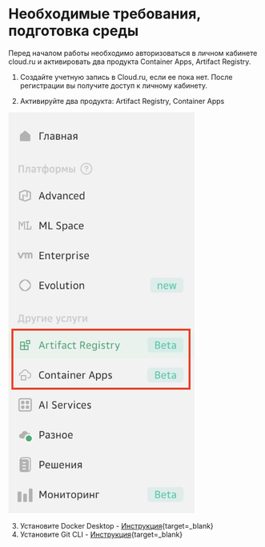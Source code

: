# Необходимые требования, подготовка среды

Перед началом работы необходимо авторизоваться в личном кабинете cloud.ru и активировать два продукта Container Apps, Artifact Registry.

1. Создайте учетную запись в Cloud.ru, если ее пока нет. После регистрации вы получите доступ к личному кабинету.

2. Активируйте два продукта: Artifact Registry, Container Apps

![beta products](images/beta1.png)

3. Установите Docker Desktop -  [Инструкция](https://docs.docker.com/desktop/install/){target=_blank}
4. Установите Git CLI - [Инструкция](https://git-scm.com){target=_blank}